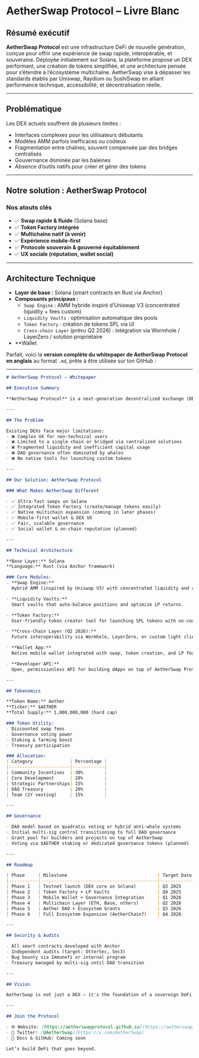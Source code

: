 # AetherSwap Protocol – Livre Blanc

## Résumé exécutif

**AetherSwap Protocol** est une infrastructure DeFi de nouvelle génération, conçue pour offrir une expérience de swap rapide, interopérable, et souveraine. Déployée initialement sur Solana, la plateforme propose un DEX performant, une création de tokens simplifiée, et une architecture pensée pour s’étendre à l’écosystème multichaîne. AetherSwap vise à dépasser les standards établis par Uniswap, Raydium ou SushiSwap en alliant performance technique, accessibilité, et décentralisation réelle.

---

## Problématique

Les DEX actuels souffrent de plusieurs limites :

- Interfaces complexes pour les utilisateurs débutants
- Modèles AMM parfois inefficaces ou coûteux
- Fragmentation entre chaînes, souvent compensée par des bridges centralisés
- Gouvernance dominée par les baleines
- Absence d’outils natifs pour créer et gérer des tokens

---

## Notre solution : AetherSwap Protocol

### Nos atouts clés

- ✅ **Swap rapide & fluide** (Solana base)
- ✅ **Token Factory intégrée**
- ✅ **Multichaîne natif (à venir)**
- ✅ **Expérience mobile-first**
- ✅ **Protocole souverain & gouverné équitablement**
- ✅ **UX sociale (réputation, wallet social)**

---

## Architecture Technique

- **Layer de base :** Solana (smart contracts en Rust via Anchor)
- **Composants principaux :**
  - `Swap Engine` : AMM hybride inspiré d’Uniswap V3 (concentrated liquidity + fees custom)
  - `Liquidity Vaults` : optimisation automatique des pools
  - `Token Factory` : création de tokens SPL via UI
  - `Cross-chain Layer` (prévu Q2 2026) : intégration via Wormhole / LayerZero / solution propriétaire
- **Wallet

Parfait, voici la **version complète du whitepaper de AetherSwap Protocol en anglais** au format `.md`, prête à être utilisée sur ton GitHub :

---

```markdown
# AetherSwap Protocol – Whitepaper

## Executive Summary

**AetherSwap Protocol** is a next-generation decentralized exchange (DEX) and infrastructure layer built initially on Solana. It is designed to deliver a fast, modular, and sovereign DeFi experience. By combining high performance, multi-chain interoperability, and simplified UX, AetherSwap aims to surpass existing protocols like Uniswap and Raydium, offering a more complete ecosystem.

---

## The Problem

Existing DEXs face major limitations:
- ❌ Complex UX for non-technical users  
- ❌ Limited to a single chain or bridged via centralized solutions  
- ❌ Fragmented liquidity and inefficient capital usage  
- ❌ DAO governance often dominated by whales  
- ❌ No native tools for launching custom tokens  

---

## Our Solution: AetherSwap Protocol

### What Makes AetherSwap Different

- ✅ Ultra-fast swaps on Solana  
- ✅ Integrated Token Factory (create/manage tokens easily)  
- ✅ Native multichain expansion (coming in later phases)  
- ✅ Mobile-first wallet & DEX UX  
- ✅ Fair, scalable governance  
- ✅ Social wallet & on-chain reputation (planned)

---

## Technical Architecture

**Base Layer:** Solana  
**Language:** Rust (via Anchor framework)

### Core Modules:
- **Swap Engine:**  
  Hybrid AMM (inspired by Uniswap V3) with concentrated liquidity and customizable fee tiers.

- **Liquidity Vaults:**  
  Smart vaults that auto-balance positions and optimize LP returns.

- **Token Factory:**  
  User-friendly token creator tool for launching SPL tokens with no-code UI.

- **Cross-Chain Layer (Q2 2026):**  
  Future interoperability via Wormhole, LayerZero, or custom light client bridges.

- **Wallet App:**  
  Native mobile wallet integrated with swap, token creation, and LP features.

- **Developer API:**  
  Open, permissionless API for building dApps on top of AetherSwap Protocol.

---

## Tokenomics

**Token Name:** Aether  
**Ticker:** $AETHER  
**Total Supply:** 1,000,000,000 (hard cap)

### Token Utility:
- Discounted swap fees  
- Governance voting power  
- Staking & farming boost  
- Treasury participation

### Allocation:
| Category              | Percentage |
|-----------------------|------------|
| Community Incentives  | 30%        |
| Core Development      | 20%        |
| Strategic Partnerships| 15%        |
| DAO Treasury          | 20%        |
| Team (2Y vesting)     | 15%        |

---

## Governance

- DAO model based on quadratic voting or hybrid anti-whale systems  
- Initial multi-sig control transitioning to full DAO governance  
- Grant pool for builders and projects on top of AetherSwap  
- Voting via $AETHER staking or dedicated governance tokens (planned)

---

## Roadmap

| Phase     | Milestone                                  | Target Date |
|-----------|--------------------------------------------|-------------|
| Phase 1   | Testnet launch (DEX core on Solana)        | Q3 2025     |
| Phase 2   | Token Factory + LP Vaults                  | Q4 2025     |
| Phase 3   | Mobile Wallet + Governance Integration     | Q1 2026     |
| Phase 4   | Multichain Layer (ETH, Base, others)       | Q2 2026     |
| Phase 5   | Aether DAO + Ecosystem Grants              | Q3 2026     |
| Phase 6   | Full Ecosystem Expansion (AetherChain?)    | Q4 2026     |

---

## Security & Audits

- All smart contracts developed with Anchor  
- Independent audits (target: OtterSec, Sec3)  
- Bug bounty via Immunefi or internal program  
- Treasury managed by multi-sig until DAO transition

---

## Vision

AetherSwap is not just a DEX — it's the foundation of a sovereign DeFi ecosystem. We aim to build a protocol that combines speed, flexibility, and fairness, powered by community and secured by design.

---

## Join the Protocol

- 🌐 Website: [https://aetherswapprotocol.github.io](https://aetherswapprotocol.github.io)  
- 💬 Twitter: [@AetherSwap](https://x.com/AetherSwap)  
- 📖 Docs & GitHub: Coming soon  

Let’s build DeFi that goes beyond.